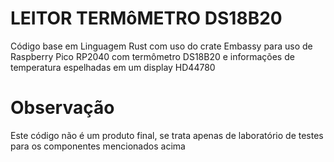 # LEITOR TERMôMETRO DS18B20 
Código base em Linguagem Rust com uso do crate Embassy para uso de Raspberry Pico RP2040 com termômetro DS18B20 e informações de temperatura espelhadas em um display HD44780

# Observação
Este código não é um produto final, se trata apenas de laboratório de testes para os componentes mencionados acima
